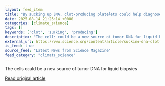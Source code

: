 ```yaml
---
layout: feed_item
title: "By sucking up DNA, clot-producing platelets could help diagnose cancer"
date: 2025-08-14 21:25:14 +0000
categories: [climate_science]
tags: []
keywords: ['clot', 'sucking', 'producing']
description: "The cells could be a new source of tumor DNA for liquid biopsies"
external_url: https://www.science.org/content/article/sucking-dna-clot-producing-platelets-could-help-diagnose-cancer
is_feed: true
source_feed: "Latest News from Science Magazine"
feed_category: "climate_science"
---
```


The cells could be a new source of tumor DNA for liquid biopsies

[Read original article](https://www.science.org/content/article/sucking-dna-clot-producing-platelets-could-help-diagnose-cancer)
